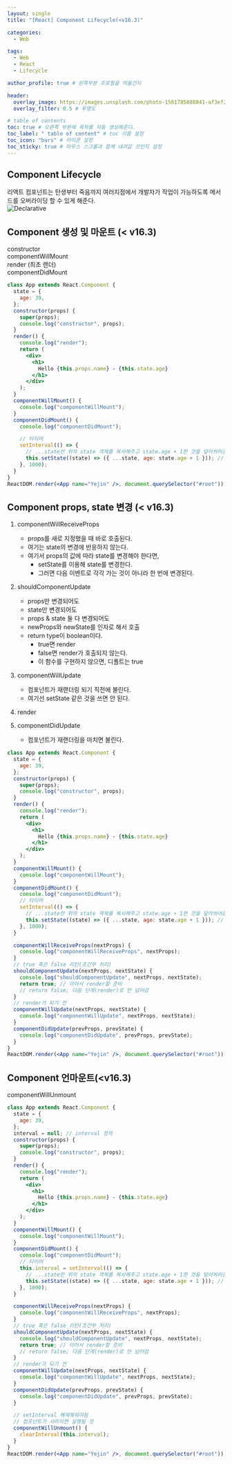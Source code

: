 ```yaml
---
layout: single
title: "[React] Component Lifecycle(<v16.3)"

categories:
  - Web

tags:
  - Web
  - React
  - Lifecycle

author_profile: true # 왼쪽부분 프로필을 띄울건지

header:
  overlay_image: https://images.unsplash.com/photo-1501785888041-af3ef285b470?ixlib=rb-1.2.1&ixid=eyJhcHBfaWQiOjEyMDd9&auto=format&fit=crop&w=1350&q=80
  overlay_filter: 0.5 # 투명도

# table of contents
toc: true # 오른쪽 부분에 목차를 자동 생성해준다.
toc_label: " table of content" # toc 이름 설정
toc_icon: "bars" # 아이콘 설정
toc_sticky: true # 마우스 스크롤과 함께 내려갈 것인지 설정
---
```


## Component Lifecycle

리액트 컴포넌트는 탄생부터 죽음까지 여러지점에서 개발자가 작업이 가능하도록 메서드를 오버라이딩 할 수 있게 해준다.  
![Declarative](../../images/%EB%94%94%ED%81%B4%EB%A0%88%EB%9F%AC%ED%8B%B0%EB%B8%8C.png)

## Component 생성 및 마운트 (< v16.3)

constructor  
componentWillMount  
render (최초 랜더)  
componentDidMount

```jsx
class App extends React.Component {
  state = {
    age: 39,
  };
  constructor(props) {
    super(props);
    console.log("constructor", props);
  }
  render() {
    console.log("render");
    return (
      <div>
        <h1>
          Hello {this.props.name} - {this.state.age}
        </h1>
      </div>
    );
  }
  componentWillMount() {
    console.log("componentWillMount");
  }
  componentDidMount() {
    console.log("componentDidMount");

    // 타이머
    setInterval(() => {
      // ...state란 위의 state 객체를 복사해주고 state.age + 1한 것을 덮어씌어준다.
      this.setState((state) => ({ ...state, age: state.age + 1 })); // age를 1씩 올리는
    }, 1000);
  }
}
ReactDOM.render(<App name="Yejin" />, document.querySelector("#root"));
```

## Component props, state 변경 (< v16.3)

1. componentWillReceiveProps

   - props를 새로 지정했을 때 바로 호출된다.
   - 여기는 state의 변경에 반응하지 않는다.
   - 여기서 props의 값에 따라 state를 변경해야 한다면,
     - setState를 이용해 state를 변경한다.
     - 그러면 다음 이벤트로 각각 가는 것이 아니라 한 번에 변경된다.

1. shouldComponentUpdate

   - props만 변경되어도
   - state만 변경되어도
   - props & state 둘 다 변경되어도
   - newProps와 newState를 인자로 해서 호출
   - return type이 boolean이다.
     - true면 render
     - false면 render가 호출되지 않는다.
     - 이 함수를 구현하지 않으면, 디폴트는 true

1. componentWillUpdate

   - 컴포넌트가 재랜더링 되기 직전에 불린다.
   - 여기선 setState 같은 것을 쓰면 안 된다.

1. render
1. componentDidUpdate

   - 컴포넌트가 재랜더링을 마치면 불린다.

```jsx
class App extends React.Component {
  state = {
    age: 39,
  };
  constructor(props) {
    super(props);
    console.log("constructor", props);
  }
  render() {
    console.log("render");
    return (
      <div>
        <h1>
          Hello {this.props.name} - {this.state.age}
        </h1>
      </div>
    );
  }
  componentWillMount() {
    console.log("componentWillMount");
  }
  componentDidMount() {
    console.log("componentDidMount");
    // 타이머
    setInterval(() => {
      // ...state란 위의 state 객체를 복사해주고 state.age + 1한 것을 덮어씌어준다.
      this.setState((state) => ({ ...state, age: state.age + 1 })); // age를 1씩 올리는
    }, 1000);
  }

  componentWillReceiveProps(nextProps) {
    console.log("componentWillReceiveProps", nextProps);
  }
  // true 혹은 false 리턴(조건부 처리)
  shouldComponentUpdate(nextProps, nextState) {
    console.log("shouldComponentUpdate", nextProps, nextState);
    return true; // 이어서 render할 준비
    // return false; 다음 단계(render)로 안 넘어감
  }
  // render가 되기 전
  componentWillUpdate(nextProps, nextState) {
    console.log("componentWillUpdate", nextProps, nextState);
  }
  componentDidUpdate(prevProps, prevState) {
    console.log("componentDidUpdate", prevProps, prevState);
  }
}
ReactDOM.render(<App name="Yejin" />, document.querySelector("#root"));
```

## Component 언마운트(<v16.3)

componentWillUnmount

```jsx
class App extends React.Component {
  state = {
    age: 39,
  };
  interval = null; // interval 정의
  constructor(props) {
    super(props);
    console.log("constructor", props);
  }
  render() {
    console.log("render");
    return (
      <div>
        <h1>
          Hello {this.props.name} - {this.state.age}
        </h1>
      </div>
    );
  }
  componentWillMount() {
    console.log("componentWillMount");
  }
  componentDidMount() {
    console.log("componentDidMount");
    // 타이머
    this.interval = setInterval(() => {
      // ...state란 위의 state 객체를 복사해주고 state.age + 1한 것을 덮어씌어준다.
      this.setState((state) => ({ ...state, age: state.age + 1 })); // age를 1씩 올리는
    }, 1000);
  }

  componentWillReceiveProps(nextProps) {
    console.log("componentWillReceiveProps", nextProps);
  }
  // true 혹은 false 리턴(조건부 처리)
  shouldComponentUpdate(nextProps, nextState) {
    console.log("shouldComponentUpdate", nextProps, nextState);
    return true; // 이어서 render할 준비
    // return false; 다음 단계(render)로 안 넘어감
  }
  // render가 되기 전
  componentWillUpdate(nextProps, nextState) {
    console.log("componentWillUpdate", nextProps, nextState);
  }
  componentDidUpdate(prevProps, prevState) {
    console.log("componentDidUpdate", prevProps, prevState);
  }

  // setInterval 해제해줘야됨
  // 컴포넌트가 사라지면 실행될 것
  componentWillUnmount() {
    clearInterval(this.interval);
  }
}
ReactDOM.render(<App name="Yejin" />, document.querySelector("#root"));
```
